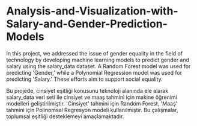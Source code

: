 # Analysis-and-Visualization-with-Salary-and-Gender-Prediction-Models
In this project, we addressed the issue of gender equality in the field of technology by developing machine learning models to predict gender and salary using the salary_data dataset. A Random Forest model was used for predicting 'Gender,' while a Polynomial Regression model was used for predicting 'Salary.' These efforts aim to support social equality.

Bu projede, cinsiyet eşitliği konusunu teknoloji alanında ele alarak salary_data veri seti ile cinsiyet ve maaş tahmini için makine öğrenimi modelleri geliştirilmiştir. 'Cinsiyet' tahmini için Random Forest, 'Maaş' tahmini için Polinomsal Regresyon modeli kullanılmıştır. Bu çalışmalar, toplumsal eşitliği desteklemeyi amaçlamaktadır.
